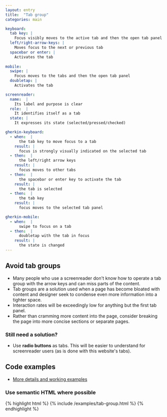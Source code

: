 ```yaml
---
layout: entry
title:  "Tab group"
categories: main

keyboard:
  tab key: |
    Focus visibly moves to the active tab and then the open tab panel
  left/right-arrow-keys: |
    Moves focus to the next or previous tab
  spacebar or enter: |
    Activates the tab
        
mobile:
  swipe: |
    Focus moves to the tabs and then the open tab panel
  doubletap: |
    Activates the tab

screenreader:
  name:  |
    Its label and purpose is clear
  role:  |
    It identifies itself as a tab
  state: |
    It expresses its state (selected/pressed/checked)

gherkin-keyboard: 
  - when:  |
      the tab key to move focus to a tab
    result: |
      focus is strongly visually indicated on the selected tab
  - then:  | 
      the left/right arrow keys
    result: |
      focus moves to other tabs
  - then:  |
      the spacebar or enter key to activate the tab
    result: |
      the tab is selected
  - then:  |
      the tab key
    result: |
      focus moves to the selected tab panel

gherkin-mobile:
  - when:  |
      swipe to focus on a tab
  - then:  |
      doubletap with the tab in focus
    result: |
      the state is changed
---
```


## Avoid tab groups

- Many people who use a screenreader don't know how to operate a tab group with the arrow keys and can miss parts of the content.
- Tab groups are a solution used when a page has become bloated with content and designer seek to condense even more information into a tighter space.
- Interaction rates will be exceedingly low for anything but the first tab panel.
- Rather than cramming more content into the page, consider breaking the page into more concise sections or separate pages.

### Still need a solution?

- Use **radio buttons** as tabs. This will be easier to understand for screenreader users (as is done with this website's tabs).

## Code examples

- [More details and working examples](https://www.w3.org/WAI/ARIA/apg/patterns/tabpanel/)

### Use semantic HTML where possible

{% highlight html %}
{% include /examples/tab-group.html %}
{% endhighlight %}
